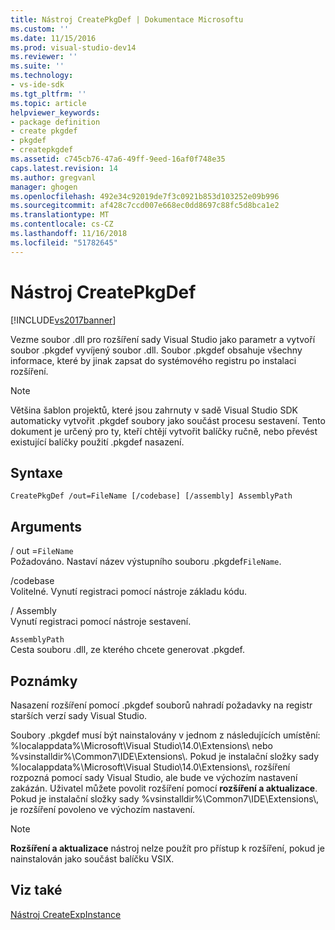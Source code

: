 ```yaml
---
title: Nástroj CreatePkgDef | Dokumentace Microsoftu
ms.custom: ''
ms.date: 11/15/2016
ms.prod: visual-studio-dev14
ms.reviewer: ''
ms.suite: ''
ms.technology:
- vs-ide-sdk
ms.tgt_pltfrm: ''
ms.topic: article
helpviewer_keywords:
- package definition
- create pkgdef
- pkgdef
- createpkgdef
ms.assetid: c745cb76-47a6-49ff-9eed-16af0f748e35
caps.latest.revision: 14
ms.author: gregvanl
manager: ghogen
ms.openlocfilehash: 492e34c92019de7f3c0921b853d103252e09b996
ms.sourcegitcommit: af428c7ccd007e668ec0dd8697c88fc5d8bca1e2
ms.translationtype: MT
ms.contentlocale: cs-CZ
ms.lasthandoff: 11/16/2018
ms.locfileid: "51782645"
---
```

# <a name="createpkgdef-utility"></a>Nástroj CreatePkgDef
[!INCLUDE[vs2017banner](../../includes/vs2017banner.md)]

Vezme soubor .dll pro rozšíření sady Visual Studio jako parametr a vytvoří soubor .pkgdef vyvíjený soubor .dll. Soubor .pkgdef obsahuje všechny informace, které by jinak zapsat do systémového registru po instalaci rozšíření.  
  
> [!NOTE]
>  Většina šablon projektů, které jsou zahrnuty v sadě Visual Studio SDK automaticky vytvořit .pkgdef soubory jako součást procesu sestavení. Tento dokument je určený pro ty, kteří chtějí vytvořit balíčky ručně, nebo převést existující balíčky použití .pkgdef nasazení.  
  
## <a name="syntax"></a>Syntaxe  
  
```  
CreatePkgDef /out=FileName [/codebase] [/assembly] AssemblyPath  
```  
  
## <a name="arguments"></a>Arguments  
 / out =`FileName`  
 Požadováno. Nastaví název výstupního souboru .pkgdef`FileName`.  
  
 /codebase  
 Volitelné. Vynutí registraci pomocí nástroje základu kódu.  
  
 / Assembly  
 Vynutí registraci pomocí nástroje sestavení.  
  
 `AssemblyPath`  
 Cesta souboru .dll, ze kterého chcete generovat .pkgdef.  
  
## <a name="remarks"></a>Poznámky  
 Nasazení rozšíření pomocí .pkgdef souborů nahradí požadavky na registr starších verzí sady Visual Studio.  
  
 Soubory .pkgdef musí být nainstalovány v jednom z následujících umístění: %localappdata%\Microsoft\Visual Studio\14.0\Extensions\ nebo %vsinstalldir%\Common7\IDE\Extensions\\. Pokud je instalační složky sady %localappdata%\Microsoft\Visual Studio\14.0\Extensions\\, rozšíření rozpozná pomocí sady Visual Studio, ale bude ve výchozím nastavení zakázán. Uživatel můžete povolit rozšíření pomocí **rozšíření a aktualizace**. Pokud je instalační složky sady %vsinstalldir%\Common7\IDE\Extensions\\, je rozšíření povoleno ve výchozím nastavení.  
  
> [!NOTE]
>  **Rozšíření a aktualizace** nástroj nelze použít pro přístup k rozšíření, pokud je nainstalován jako součást balíčku VSIX.  
  
## <a name="see-also"></a>Viz také  
 [Nástroj CreateExpInstance](../../extensibility/internals/createexpinstance-utility.md)

